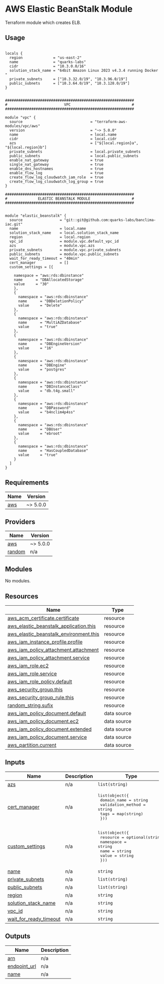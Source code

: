 # AWS Elastic BeanStalk Module

Terraform module which creates ELB.

## Usage

```hcl

locals {
  region              = "us-east-2"
  name                = "quarks-labs"
  cidr                = "10.3.0.0/16"
  solution_stack_name = "64bit Amazon Linux 2023 v4.3.4 running Docker "
  private_subnets     = ["10.3.32.0/19", "10.3.96.0/19"]
  public_subnets      = ["10.3.64.0/19", "10.3.128.0/19"]
}


###########################################################
#                          VPC                            #
###########################################################

module "vpc" {
  source                               = "terraform-aws-modules/vpc/aws"
  version                              = "~> 5.0.0"
  name                                 = local.name
  cidr                                 = local.cidr
  azs                                  = ["${local.region}a", "${local.region}b"]
  private_subnets                      = local.private_subnets
  public_subnets                       = local.public_subnets
  enable_nat_gateway                   = true
  single_nat_gateway                   = true
  enable_dns_hostnames                 = true
  enable_flow_log                      = true
  create_flow_log_cloudwatch_iam_role  = true
  create_flow_log_cloudwatch_log_group = true
}

###########################################################
#              ELASTIC BEANSTALK MODULE                   #
###########################################################


module "elastic_beanstalk" {
  source                 = "git::git@github.com:quarks-labs/banclima-iac.git"
  name                   = local.name
  solution_stack_name    = local.solution_stack_name
  region                 = local.region
  vpc_id                 = module.vpc.default_vpc_id
  azs                    = module.vpc.azs
  private_subnets        = module.vpc.private_subnets
  public_subnets         = module.vpc.public_subnets
  wait_for_ready_timeout = "40min"
  cert_manager           = []
  custom_settings = [{

    namespace = "aws:rds:dbinstance"
    name      = "DBAllocatedStorage"
    value     = "30"
    },
    {
      namespace = "aws:rds:dbinstance"
      name      = "DBDeletionPolicy"
      value     = "Delete"
    },
    {
      namespace = "aws:rds:dbinstance"
      name      = "MultiAZDatabase"
      value     = "true"
    },
    {
      namespace = "aws:rds:dbinstance"
      name      = "DBEngineVersion"
      value     = "16"
    },
    {
      namespace = "aws:rds:dbinstance"
      name      = "DBEngine"
      value     = "postgres"
    },
    {
      namespace = "aws:rds:dbinstance"
      name      = "DBInstanceClass"
      value     = "db.t4g.small"
    },
    {
      namespace = "aws:rds:dbinstance"
      name      = "DBPassword"
      value     = "b4nclim4p4ss"
    },
    {
      namespace = "aws:rds:dbinstance"
      name      = "DBUser"
      value     = "ebroot"
    },
    {
      namespace = "aws:rds:dbinstance"
      name      = "HasCoupledDatabase"
      value     = "true"
    }
  ]
}

```


## Requirements

| Name | Version |
|------|---------|
| <a name="requirement_aws"></a> [aws](#requirement\_aws) | ~> 5.0.0 |

## Providers

| Name | Version |
|------|---------|
| <a name="provider_aws"></a> [aws](#provider\_aws) | ~> 5.0.0 |
| <a name="provider_random"></a> [random](#provider\_random) | n/a |

## Modules

No modules.

## Resources

| Name | Type |
|------|------|
| [aws_acm_certificate.certificate](https://registry.terraform.io/providers/hashicorp/aws/latest/docs/resources/acm_certificate) | resource |
| [aws_elastic_beanstalk_application.this](https://registry.terraform.io/providers/hashicorp/aws/latest/docs/resources/elastic_beanstalk_application) | resource |
| [aws_elastic_beanstalk_environment.this](https://registry.terraform.io/providers/hashicorp/aws/latest/docs/resources/elastic_beanstalk_environment) | resource |
| [aws_iam_instance_profile.profile](https://registry.terraform.io/providers/hashicorp/aws/latest/docs/resources/iam_instance_profile) | resource |
| [aws_iam_policy_attachment.attachment](https://registry.terraform.io/providers/hashicorp/aws/latest/docs/resources/iam_policy_attachment) | resource |
| [aws_iam_policy_attachment.service](https://registry.terraform.io/providers/hashicorp/aws/latest/docs/resources/iam_policy_attachment) | resource |
| [aws_iam_role.ec2](https://registry.terraform.io/providers/hashicorp/aws/latest/docs/resources/iam_role) | resource |        
| [aws_iam_role.service](https://registry.terraform.io/providers/hashicorp/aws/latest/docs/resources/iam_role) | resource |    
| [aws_iam_role_policy.default](https://registry.terraform.io/providers/hashicorp/aws/latest/docs/resources/iam_role_policy) | resource |
| [aws_security_group.this](https://registry.terraform.io/providers/hashicorp/aws/latest/docs/resources/security_group) | resource |
| [aws_security_group_rule.this](https://registry.terraform.io/providers/hashicorp/aws/latest/docs/resources/security_group_rule) | resource |
| [random_string.sufix](https://registry.terraform.io/providers/hashicorp/random/latest/docs/resources/string) | resource |    
| [aws_iam_policy_document.default](https://registry.terraform.io/providers/hashicorp/aws/latest/docs/data-sources/iam_policy_document) | data source |
| [aws_iam_policy_document.ec2](https://registry.terraform.io/providers/hashicorp/aws/latest/docs/data-sources/iam_policy_document) | data source |
| [aws_iam_policy_document.extended](https://registry.terraform.io/providers/hashicorp/aws/latest/docs/data-sources/iam_policy_document) | data source |
| [aws_iam_policy_document.service](https://registry.terraform.io/providers/hashicorp/aws/latest/docs/data-sources/iam_policy_document) | data source |
| [aws_partition.current](https://registry.terraform.io/providers/hashicorp/aws/latest/docs/data-sources/partition) | data source |

## Inputs

| Name | Description | Type | Default | Required |
|------|-------------|------|---------|:--------:|
| <a name="input_azs"></a> [azs](#input\_azs) | n/a | `list(string)` | n/a | yes |
| <a name="input_cert_manager"></a> [cert\_manager](#input\_cert\_manager) | n/a | <pre>list(object({<br>    domain_name       = string<br>    validation_method = string<br>    tags              = map(string)<br>  }))</pre> | n/a | yes |
| <a name="input_custom_settings"></a> [custom\_settings](#input\_custom\_settings) | n/a | <pre>list(object({<br>    resource  = optional(string)<br>    namespace = string<br>    name      = string<br>    value     = string<br>  }))</pre> | n/a | yes | 
| <a name="input_name"></a> [name](#input\_name) | n/a | `string` | n/a | yes |
| <a name="input_private_subnets"></a> [private\_subnets](#input\_private\_subnets) | n/a | `list(string)` | n/a | yes |       
| <a name="input_public_subnets"></a> [public\_subnets](#input\_public\_subnets) | n/a | `list(string)` | n/a | yes |
| <a name="input_region"></a> [region](#input\_region) | n/a | `string` | n/a | yes |
| <a name="input_solution_stack_name"></a> [solution\_stack\_name](#input\_solution\_stack\_name) | n/a | `string` | n/a | yes |
| <a name="input_vpc_id"></a> [vpc\_id](#input\_vpc\_id) | n/a | `string` | n/a | yes |
| <a name="input_wait_for_ready_timeout"></a> [wait\_for\_ready\_timeout](#input\_wait\_for\_ready\_timeout) | n/a | `string` | n/a | yes |

## Outputs

| Name | Description |
|------|-------------|
| <a name="output_arn"></a> [arn](#output\_arn) | n/a |
| <a name="output_endpoint_url"></a> [endpoint\_url](#output\_endpoint\_url) | n/a |
| <a name="output_name"></a> [name](#output\_name) | n/a |